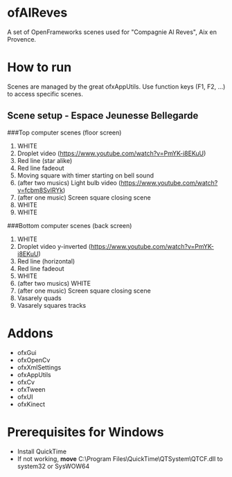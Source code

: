 # ofAlReves
A set of OpenFrameworks scenes used for "Compagnie Al Reves", Aix en Provence.

# How to run
Scenes are managed by the great ofxAppUtils. Use function keys (F1, F2, ...) to access specific scenes.

## Scene setup - Espace Jeunesse Bellegarde
###Top computer scenes (floor screen)
 1. WHITE
 2. Droplet video (https://www.youtube.com/watch?v=PmYK-i8EKuU)
 3. Red line (star alike)
 4. Red line fadeout
 5. Moving square with timer starting on bell sound
 6. (after two musics) Light bulb video (https://www.youtube.com/watch?v=fcbm8SvlRYk)
 7. (after one music) Screen square closing scene
 8. WHITE
 9. WHITE

###Bottom computer scenes (back screen)
 1. WHITE
 2. Droplet video y-inverted (https://www.youtube.com/watch?v=PmYK-i8EKuU)
 3. Red line (horizontal)
 4. Red line fadeout
 5. WHITE
 6. (after two musics) WHITE
 7. (after one music) Screen square closing scene
 8. Vasarely quads
 9. Vasarely squares tracks

# Addons
 - ofxGui
 - ofxOpenCv
 - ofxXmlSettings
 - ofxAppUtils
 - ofxCv
 - ofxTween
 - ofxUI
 - ofxKinect

# Prerequisites for Windows
- Install QuickTime
- If not working, **move** C:\Program Files\QuickTime\QTSystem\QTCF.dll to system32 or SysWOW64
